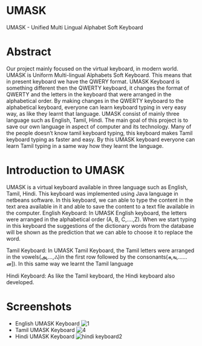 # UMASK
UMASK - Unified Multi Lingual Alphabet Soft Keyboard
# Abstract
Our project mainly focused on the virtual keyboard, in modern world. UMASK is Uniform Multi-lingual Alphabets Soft Keyboard. This means that in present keyboard we have the QWERY format. UMASK Keyboard is something different then the QWERTY keyboard, it changes the format of QWERTY and the letters in the keyboard that were arranged in the alphabetical order. By making changes in the QWERTY keyboard to the alphabetical keyboard, everyone can learn keyboard typing in very easy way, as like they learnt that language. UMASK consist of mainly three language such as English, Tamil, Hindi. The main goal of this project is to save our own language in aspect of computer and its technology. Many of the people doesn’t know tamil keyboard typing, this keyboard makes Tamil keyboard typing as faster and easy. By this UMASK keyboard everyone can learn Tamil typing in a same way how they learnt the language.  
# Introduction to UMASK
UMASK is a virtual keyboard available in three language such as English, Tamil, Hindi. This keyboard was implemented using Java language in netbeans software. In this keyboard, we can able to type the content in the text area available in it and able to save the content to a text file available in the computer.
English Keyboard: In UMASK English keyboard, the letters were arranged in the alphabetical order (A, B, C,….,Z). When we start typing in this keyboard the suggestions of the dictionary words  from the database will be shown as the prediction that we can able to choose it to replace the word. 

Tamil Keyboard: In UMASK Tamil Keyboard, the Tamil letters were
arranged in the vowels(அ,…,ஃ)in the first row followed by the consonants(க,ங,……ன]). In this same way we learnt the Tamil language 
		  
Hindi Keyboard: As like the Tamil keyboard, the Hindi keyboard also developed. 
 # Screenshots
- English UMASK Keyboard
![1](https://user-images.githubusercontent.com/29236082/58489513-1091bd00-8189-11e9-9c45-1ddd3af0ea67.JPG)
- Tamil UMASK Keyboard
![4](https://user-images.githubusercontent.com/29236082/58489988-f5737d00-8189-11e9-8722-df85e642610d.JPG)
- Hindi UMASK Keyboard
![hindi keyboard2](https://user-images.githubusercontent.com/29236082/58489529-16879e00-8189-11e9-8108-dfcdb0ba676e.JPG)
